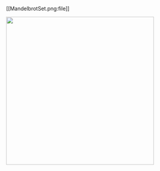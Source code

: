 
[[MandelbrotSet.png:file]]

<img src="https://ncatlab.org/nlab/files/MandelbrotSet.png" width="400" >